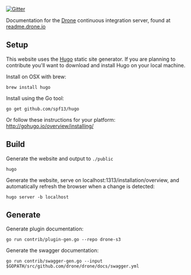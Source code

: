 [![Gitter](https://badges.gitter.im/Join%20Chat.svg)](https://gitter.im/drone/drone?utm_source=badge&utm_medium=badge&utm_campaign=pr-badge)

Documentation for the [Drone](https://github.com/drone/drone) continuous integration server, found at [readme.drone.io](http://readme.drone.io)

## Setup

This website uses the [Hugo](https://github.com/spf13/hugo) static site generator. If you are planning to contribute you'll want to download and install Hugo on your local machine.

Install on OSX with brew:

```
brew install hugo
```

Install using the Go tool:

```
go get github.com/spf13/hugo
```

Or follow these instructions for your platform: http://gohugo.io/overview/installing/

## Build

Generate the website and output to `./public`

```
hugo
```

Generate the website, serve on localhost:1313/installation/overview, and automatically refresh the browser when a change is detected:

```
hugo server -b localhost
```


## Generate

Generate plugin documentation:

```
go run contrib/plugin-gen.go --repo drone-s3
```

Generate the swagger documentation:


```
go run contrib/swagger-gen.go --input $GOPATH/src/github.com/drone/drone/docs/swagger.yml
```
